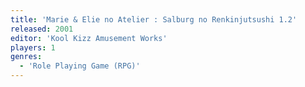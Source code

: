 ```yaml
---
title: 'Marie & Elie no Atelier : Salburg no Renkinjutsushi 1.2'
released: 2001
editor: 'Kool Kizz Amusement Works'
players: 1
genres:
  - 'Role Playing Game (RPG)'
---
```

